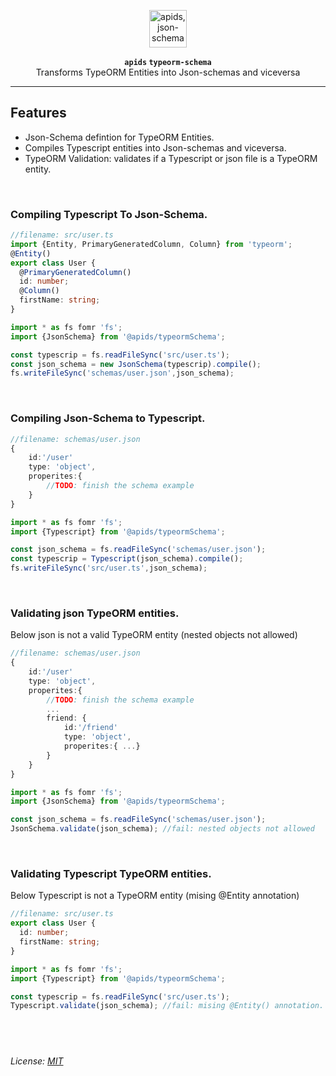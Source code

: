 <p align="center">
  <img alt='apids, json-schema-typeorm' src='https://raw.githubusercontent.com/apids/apids/master/logo/public/logo-squarex60.png' 
  width=60 height=60>
</p>
<p align="center">
    <strong><code>apids</code> <code>typeorm-schema</code></strong>
    <br/>
    Transforms TypeORM Entities into Json-schemas and viceversa 
</p>

---

## Features

- Json-Schema defintion for TypeORM Entities.
- Compiles Typescript entities into Json-schemas and viceversa.
- TypeORM Validation: validates if a Typescript or json file is a TypeORM entity.

&nbsp;

### Compiling Typescript To Json-Schema.

```ts
//filename: src/user.ts
import {Entity, PrimaryGeneratedColumn, Column} from 'typeorm';
@Entity()
export class User {
  @PrimaryGeneratedColumn()
  id: number;
  @Column()
  firstName: string;
}
```

```ts
import * as fs fomr 'fs';
import {JsonSchema} from '@apids/typeormSchema';

const typescrip = fs.readFileSync('src/user.ts');
const json_schema = new JsonSchema(typescrip).compile();
fs.writeFileSync('schemas/user.json',json_schema);
```

&nbsp;

### Compiling Json-Schema to Typescript.

```ts
//filename: schemas/user.json
{
    id:'/user'
    type: 'object',
    properites:{
        //TODO: finish the schema example
    }
}
```

```ts
import * as fs fomr 'fs';
import {Typescript} from '@apids/typeormSchema';

const json_schema = fs.readFileSync('schemas/user.json');
const typescrip = Typescript(json_schema).compile();
fs.writeFileSync('src/user.ts',json_schema);
```

&nbsp;

### Validating json TypeORM entities.

Below json is not a valid TypeORM entity (nested objects not allowed)

```ts
//filename: schemas/user.json
{
    id:'/user'
    type: 'object',
    properites:{
        //TODO: finish the schema example
        ...
        friend: {
            id:'/friend'
            type: 'object',
            properites:{ ...}
        }
    }
}
```

```ts
import * as fs fomr 'fs';
import {JsonSchema} from '@apids/typeormSchema';

const json_schema = fs.readFileSync('schemas/user.json');
JsonSchema.validate(json_schema); //fail: nested objects not allowed
```

&nbsp;

### Validating Typescript TypeORM entities.

Below Typescript is not a TypeORM entity (mising @Entity annotation)

```ts
//filename: src/user.ts
export class User {
  id: number;
  firstName: string;
}
```

```ts
import * as fs fomr 'fs';
import {Typescript} from '@apids/typeormSchema';

const typescrip = fs.readFileSync('src/user.ts');
Typescript.validate(json_schema); //fail: mising @Entity() annotation.
```

## &nbsp;

_License: [MIT](./LICENSE)_
